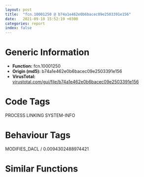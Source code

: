 ```yaml
---
layout: post
title:  "fcn.10001250 @ b74a1e462e0b6bacec09e2503391e156"
date:   2021-09-10 15:52:19 +0300
categories: report
index: false
---
```


# Generic Information
- **Function:** fcn.10001250
- **Origin (md5):** b74a1e462e0b6bacec09e2503391e156
- **VirusTotal:** [virustotal.com/gui/file/b74a1e462e0b6bacec09e2503391e156][virustotal_ref]

# Code Tags
<span class="tag" id="PROCESS">PROCESS</span>
<span class="tag" id="LINKING">LINKING</span>
<span class="tag" id="SYSTEM-INFO">SYSTEM-INFO</span>


# Behaviour Tags
<span class="bhv-tag" id="MODIFIES_DACL">MODIFIES_DACL / 0.0094302488974421</span>

# Similar Functions
<script type="text/javascript" src="https://www.gstatic.com/charts/loader.js"></script>
<script type="text/javascript">

    google.charts.load('current', {'packages':['corechart']});
    google.charts.setOnLoadCallback(drawChart);

    function drawChart() {
    var data = new google.visualization.DataTable();
        data.addColumn('number', 'X');
        data.addColumn('number', 'Y');
        data.addColumn({type: 'string', role: 'tooltip', 'p': {'html': true}});
        data.addColumn({'type': 'string', 'role': 'style'});
        
        data.addRows([
    [-14206.6962890625, 1287.4759521484375, '<b><a href="/report/fcn.10001250@b74a1e462e0b6bacec09e2503391e156">fcn.10001250</a><br>@b74a1e462e0b6bacec09e2503391e156</b><br>push ebp<br>mov ebp, esp<br>sub esp, 0x1d8<br>mov eax, dword[0x1001e004]<br>xor eax, ebp<br>mov dword[ebp-4], eax<br>push esi<br>push edi<br>lea eax, [ebp-0x198]<br>push eax<br>lea eax, [ebp-0x1b0]<br>push eax<br>lea eax, [ebp-0x19c]<br>push eax<br>lea eax, [ebp-0x1a0]<br>push eax<br>push 0<br>call dword[sym.imp.KERNEL32.dll_GetDiskFreeSpaceA]<br>lea eax, [ebp-0x1d8]<br>push eax<br>call dword[sym.imp.KERNEL32.dll_GetSystemInfo]<br>push str.GetDiskFreeSpaceA<br>push str.kernel32.dll<br>call dword[sym.imp.KERNEL32.dll_GetModuleHandleA]<br>push eax<br>call dword[sym.imp.KERNEL32.dll_GetProcAddress]<br>lea ecx, [ebp-0x1ac]<br>push ecx<br>lea ecx, [ebp-0x1b4]<br>push ecx<br>lea ecx, [ebp-0x1a4]<br>push ecx<br>lea ecx, [ebp-0x1a8]<br>push ecx<br>push 0<br>call eax<br>mov eax, dword[ebp-0x198]<br>mov ecx, dword[ebp-0x19c]<br>mov esi, dword[ebp-0x1a0]<br>movzx edx, word[ebp-0x1b6]<br>imul edx, dword[ebp-0x1c0]<br>shr eax, 0xa<br>imul ecx, eax<br>mov dword[ebp-0x198], eax<br>mov eax, dword[ebp-0x1a8]<br>mov dword[ebp-0x1c0], edx<br>imul edx, dword[ebp-0x1c4]<br>imul esi, ecx<br>mov dword[ebp-0x19c], ecx<br>mov ecx, dword[ebp-0x1a4]<br>imul ecx, dword[ebp-0x1ac]<br>push 0x134<br>push 0<br>mov dword[ebp-0x1a0], esi<br>mov dword[ebp-0x1c4], edx<br>imul eax, ecx<br>mov dword[ebp-0x1a4], ecx<br>mov dword[ebp-0x194], 0x1b851018<br>mov dword[ebp-0x190], 0xff96d268<br>mov dword[ebp-0x18c], 0xe7d206f0<br>mov dword[ebp-0x1a8], eax<br>mov dword[ebp-0x188], 0x34262018<br>mov dword[ebp-0x184], 0x505e39c8<br>lea edi, [eax+edx]<br>mov dword[ebp-0x180], 0x3b290018<br>lea eax, [ebp-0x138]<br>mov dword[ebp-0x17c], 0xd894c018<br>push eax<br>add edi, esi<br>mov dword[ebp-0x178], 0x8de9f378<br>mov dword[ebp-0x174], 0x3a323000<br>mov dword[ebp-0x170], 0x12a0b928<br>mov dword[ebp-0x16c], 0xfbccab78<br>mov dword[ebp-0x168], 0xae28b268<br>mov dword[ebp-0x164], 0x7e839268<br>mov dword[ebp-0x160], 0x208f24b8<br>mov dword[ebp-0x15c], 0xd3dc24b8<br>mov dword[ebp-0x158], 0x5544cb78<br>mov dword[ebp-0x154], 0xf45d9928<br>mov dword[ebp-0x150], 0x6308a158<br>mov dword[ebp-0x14c], 0xfbc4e000<br>mov dword[ebp-0x148], 0x1bbb0390<br>mov dword[ebp-0x144], 0x57d23268<br>mov dword[ebp-0x140], 0x76069378<br>mov dword[ebp-0x13c], 0xff2c8ef0<br>call fcn.100053b0<br>add esp, 0xc<br>xor eax, eax<br>cmp dword[ebp+eax*4-0x194], edi<br>je 0x100014f8<br>inc eax<br>cmp eax, 0x64<br>jl 0x10001440<br>push edi<br>push str.0x_X_n<br>push 0x1001f27c<br>call fcn.10001210<br>add esp, 0xc<br>push 0<br>push 0x1001ba28<br>push 0x1001f27c<br>push 0<br>call dword[sym.imp.USER32.dll_MessageBoxA]<br>push 0<br>call dword[sym.imp.USER32.dll_OpenClipboard]<br>test eax, eax<br>je 0x1000150a<br>call dword[sym.imp.USER32.dll_EmptyClipboard]<br>mov ecx, 0x1001f27c<br>lea edx, [ecx+1]<br>mov al, byte[ecx]<br>inc ecx<br>test al, al<br>jne 0x10001498<br>sub ecx, edx<br>lea eax, [ecx+1]<br>push eax<br>push 2<br>call dword[sym.imp.KERNEL32.dll_GlobalAlloc]<br>mov dword[0x1001f244], eax<br>test eax, eax<br>je 0x10001528<br>push eax<br>call dword[sym.imp.KERNEL32.dll_GlobalLock]<br>push 0x1001f27c<br>push eax<br>mov dword[0x1001f23c], eax<br>call fcn.10001210<br>add esp, 8<br>push dword[0x1001f244]<br>call dword[sym.imp.KERNEL32.dll_GlobalUnlock]<br>push dword[0x1001f244]<br>push 7<br>call dword[sym.imp.USER32.dll_SetClipboardData]<br>call dword[sym.imp.USER32.dll_CloseClipboard]<br>push 0<br>call dword[sym.imp.KERNEL32.dll_ExitProcess]<br>mov ecx, dword[ebp-4]<br>mov eax, edi<br>pop edi<br>xor ecx, ebp<br>pop esi<br>call fcn.100036c6<br>mov esp, ebp<br>pop ebp<br>ret <br>push str.OpenClipboard<br>call fcn.10006e66<br>push str.pause<br>call fcn.1000863d<br>add esp, 8<br>push 1<br>call fcn.10006e2c<br>push str.GlobalAlloc<br>call fcn.10006e66<br>add esp, 4<br>call dword[sym.imp.USER32.dll_CloseClipboard]<br>push str.pause<br>call fcn.1000863d<br>add esp, 4<br>push 1<br>call fcn.10006e2c<br>int3 <br><eoc> ', 'point { fill-color: #e0440e; }'],
[14206.6962890625, -1287.47607421875, '<b><a href="/report/fcn.0041997e@418e0921f3a9bd4f5bc0dcc59623b5a1">fcn.0041997e</a><br>@418e0921f3a9bd4f5bc0dcc59623b5a1</b><br>push ebp<br>mov ebp, esp<br>sub esp, 0x624<br>mov eax, dword[0x4a83f0]<br>xor eax, ebp<br>mov dword[ebp-4], eax<br>push esi<br>push edi<br>xor eax, eax<br>xor edi, edi<br>mov esi, 0x400<br>push esi<br>mov word[ebp-0x614], ax<br>lea eax, [ebp-0x612]<br>push edi<br>push eax<br>mov dword[ebp-0x61c], edi<br>mov dword[ebp-0x618], edi<br>call fcn.0043fe30<br>xor eax, eax<br>push 0x208<br>mov word[ebp-0x210], ax<br>lea eax, [ebp-0x20e]<br>push edi<br>push eax<br>mov dword[ebp-0x624], esi<br>call fcn.0043fe30<br>add esp, 0x18<br>push str.IsWow64Process<br>push str.kernel32<br>mov dword[ebp-0x620], edi<br>call dword[sym.imp.KERNEL32.dll_GetModuleHandleA]<br>push eax<br>call dword[sym.imp.KERNEL32.dll_GetProcAddress]<br>mov esi, eax<br>cmp esi, edi<br>je 0x419a18<br>lea eax, [ebp-0x620]<br>push eax<br>call dword[sym.imp.KERNEL32.dll_GetCurrentProcess]<br>push eax<br>call esi<br>test eax, eax<br>je 0x419a1e<br>mov eax, dword[ebp-0x620]<br>neg eax<br>sbb eax, eax<br>lea ecx, [ebp-0x618]<br>push ecx<br>and eax, 0x200<br>inc eax<br>push eax<br>push edi<br>push str.SOFTWARE_baidu_<br>push reloc.WS2_32.dll_bind<br>call dword[sym.imp.ADVAPI32.dll_RegOpenKeyExA]<br>test eax, eax<br>jne 0x419aae<br>lea eax, [ebp-0x624]<br>push eax<br>lea eax, [ebp-0x614]<br>push eax<br>push edi<br>push edi<br>push str.CustomID<br>push dword[ebp-0x618]<br>call dword[sym.imp.ADVAPI32.dll_RegQueryValueExA]<br>test eax, eax<br>jne 0x419aa2<br>push 0x104<br>lea eax, [ebp-0x614]<br>push eax<br>lea eax, [ebp-0x210]<br>push 0x105<br>push eax<br>mov dword[ebp-0x61c], 1<br>call fcn.0044844d<br>lea eax, [ebp-0x210]<br>push eax<br>call fcn.0043eef2<br>add esp, 0x14<br>mov dword[ebx], eax<br>push dword[ebp-0x618]<br>call dword[sym.imp.ADVAPI32.dll_RegCloseKey]<br>mov ecx, dword[ebp-4]<br>mov eax, dword[ebp-0x61c]<br>pop edi<br>xor ecx, ebp<br>pop esi<br>call fcn.0043e257<br>leave <br>ret <br><eoc> ', 'null'],

        ]);

    var options = {
        title: 'Similarity Plot',
        legend: 'none',
        colors: ['#dedbd9', '#e6693e', '#ec8f6e', '#f3b49f', '#f6c7b6'],
        tooltip: {isHtml: true, trigger: 'both'},
        explorer: {
        actions: ["dragToZoom", "rightClickToReset"],
        },
        chartArea: {
        width: '80%',
        height: '80%'
        },
        width: '100%',
        height: '100%'
    };

    var chart = new google.visualization.ScatterChart(document.getElementById('chart_div'));

    chart.draw(data, options);
    }
    
</script>


<div id="chart_div" style="width: 100%px; height: 100%;"></div>

# Disassembled Code
{% highlight nasm %}

push ebp
mov ebp, esp
sub esp, 0x1d8
mov eax, dword[0x1001e004]
xor eax, ebp
mov dword[ebp-4], eax
push esi
push edi
lea eax, [ebp-0x198]
push eax
lea eax, [ebp-0x1b0]
push eax
lea eax, [ebp-0x19c]
push eax
lea eax, [ebp-0x1a0]
push eax
push 0
call dword[sym.imp.KERNEL32.dll_GetDiskFreeSpaceA]
lea eax, [ebp-0x1d8]
push eax
call dword[sym.imp.KERNEL32.dll_GetSystemInfo]
push str.GetDiskFreeSpaceA
push str.kernel32.dll
call dword[sym.imp.KERNEL32.dll_GetModuleHandleA]
push eax
call dword[sym.imp.KERNEL32.dll_GetProcAddress]
lea ecx, [ebp-0x1ac]
push ecx
lea ecx, [ebp-0x1b4]
push ecx
lea ecx, [ebp-0x1a4]
push ecx
lea ecx, [ebp-0x1a8]
push ecx
push 0
call eax
mov eax, dword[ebp-0x198]
mov ecx, dword[ebp-0x19c]
mov esi, dword[ebp-0x1a0]
movzx edx, word[ebp-0x1b6]
imul edx, dword[ebp-0x1c0]
shr eax, 0xa
imul ecx, eax
mov dword[ebp-0x198], eax
mov eax, dword[ebp-0x1a8]
mov dword[ebp-0x1c0], edx
imul edx, dword[ebp-0x1c4]
imul esi, ecx
mov dword[ebp-0x19c], ecx
mov ecx, dword[ebp-0x1a4]
imul ecx, dword[ebp-0x1ac]
push 0x134
push 0
mov dword[ebp-0x1a0], esi
mov dword[ebp-0x1c4], edx
imul eax, ecx
mov dword[ebp-0x1a4], ecx
mov dword[ebp-0x194], 0x1b851018
mov dword[ebp-0x190], 0xff96d268
mov dword[ebp-0x18c], 0xe7d206f0
mov dword[ebp-0x1a8], eax
mov dword[ebp-0x188], 0x34262018
mov dword[ebp-0x184], 0x505e39c8
lea edi, [eax+edx]
mov dword[ebp-0x180], 0x3b290018
lea eax, [ebp-0x138]
mov dword[ebp-0x17c], 0xd894c018
push eax
add edi, esi
mov dword[ebp-0x178], 0x8de9f378
mov dword[ebp-0x174], 0x3a323000
mov dword[ebp-0x170], 0x12a0b928
mov dword[ebp-0x16c], 0xfbccab78
mov dword[ebp-0x168], 0xae28b268
mov dword[ebp-0x164], 0x7e839268
mov dword[ebp-0x160], 0x208f24b8
mov dword[ebp-0x15c], 0xd3dc24b8
mov dword[ebp-0x158], 0x5544cb78
mov dword[ebp-0x154], 0xf45d9928
mov dword[ebp-0x150], 0x6308a158
mov dword[ebp-0x14c], 0xfbc4e000
mov dword[ebp-0x148], 0x1bbb0390
mov dword[ebp-0x144], 0x57d23268
mov dword[ebp-0x140], 0x76069378
mov dword[ebp-0x13c], 0xff2c8ef0
call fcn.100053b0
add esp, 0xc
xor eax, eax
cmp dword[ebp+eax*4-0x194], edi
je 0x100014f8
inc eax
cmp eax, 0x64
jl 0x10001440
push edi
push str.0x_X_n
push 0x1001f27c
call fcn.10001210
add esp, 0xc
push 0
push 0x1001ba28
push 0x1001f27c
push 0
call dword[sym.imp.USER32.dll_MessageBoxA]
push 0
call dword[sym.imp.USER32.dll_OpenClipboard]
test eax, eax
je 0x1000150a
call dword[sym.imp.USER32.dll_EmptyClipboard]
mov ecx, 0x1001f27c
lea edx, [ecx+1]
mov al, byte[ecx]
inc ecx
test al, al
jne 0x10001498
sub ecx, edx
lea eax, [ecx+1]
push eax
push 2
call dword[sym.imp.KERNEL32.dll_GlobalAlloc]
mov dword[0x1001f244], eax
test eax, eax
je 0x10001528
push eax
call dword[sym.imp.KERNEL32.dll_GlobalLock]
push 0x1001f27c
push eax
mov dword[0x1001f23c], eax
call fcn.10001210
add esp, 8
push dword[0x1001f244]
call dword[sym.imp.KERNEL32.dll_GlobalUnlock]
push dword[0x1001f244]
push 7
call dword[sym.imp.USER32.dll_SetClipboardData]
call dword[sym.imp.USER32.dll_CloseClipboard]
push 0
call dword[sym.imp.KERNEL32.dll_ExitProcess]
mov ecx, dword[ebp-4]
mov eax, edi
pop edi
xor ecx, ebp
pop esi
call fcn.100036c6
mov esp, ebp
pop ebp
ret
push str.OpenClipboard
call fcn.10006e66
push str.pause
call fcn.1000863d
add esp, 8
push 1
call fcn.10006e2c
push str.GlobalAlloc
call fcn.10006e66
add esp, 4
call dword[sym.imp.USER32.dll_CloseClipboard]
push str.pause
call fcn.1000863d
add esp, 4
push 1
call fcn.10006e2c
int3

{% endhighlight %}

[virustotal_ref]: https://www.virustotal.com/gui/file/b74a1e462e0b6bacec09e2503391e156